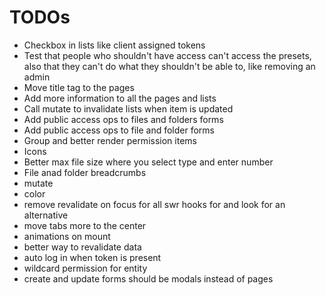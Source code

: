 # TODOs

- Checkbox in lists like client assigned tokens
- Test that people who shouldn't have access can't access the presets, also that they can't do what they shouldn't be able to, like removing an admin
- Move title tag to the pages
- Add more information to all the pages and lists
- Call mutate to invalidate lists when item is updated
- Add public access ops to files and folders forms
- Add public access ops to file and folder forms
- Group and better render permission items
- Icons
- Better max file size where you select type and enter number
- File anad folder breadcrumbs
- mutate
- color
- remove revalidate on focus for all swr hooks for and look for an alternative
- move tabs more to the center
- animations on mount
- better way to revalidate data
- auto log in when token is present
- wildcard permission for entity
- create and update forms should be modals instead of pages
